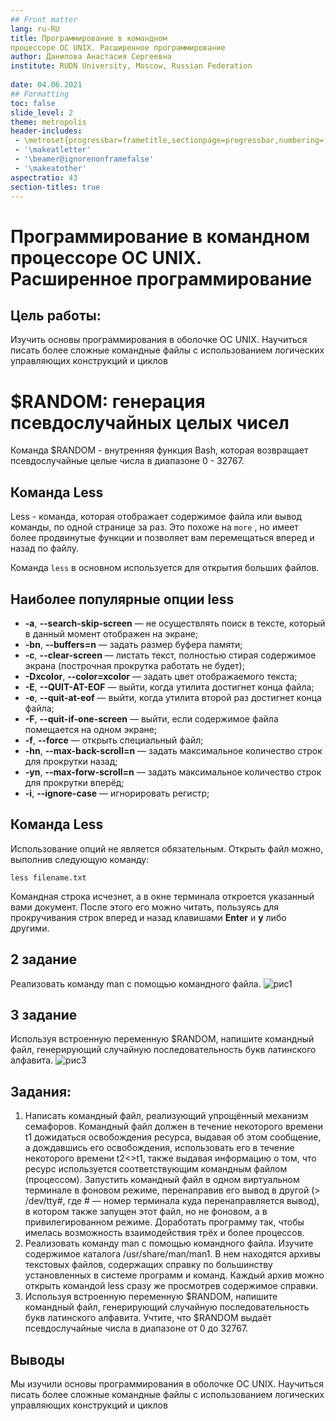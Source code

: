 ```yaml
---
## Front matter
lang: ru-RU
title: Программирование в командном
процессоре ОС UNIX. Расширенное программирование
author: Данилова Анастасия Сергеевна
institute: RUDN University, Moscow, Russian Federation
	
date: 04.06.2021
## Formatting
toc: false
slide_level: 2
theme: metropolis
header-includes: 
 - \metroset{progressbar=frametitle,sectionpage=progressbar,numbering=fraction}
 - '\makeatletter'
 - '\beamer@ignorenonframefalse'
 - '\makeatother'
aspectratio: 43
section-titles: true
---
```


# Программирование в командном процессоре ОС UNIX. Расширенное программирование

## Цель работы:

Изучить основы программирования в оболочке ОС UNIX. Научиться писать более сложные командные файлы с использованием логических управляющих конструкций и циклов



# $RANDOM: генерация псевдослучайных целых чисел

Команда $RANDOM - внутренняя функция Bash, которая возвращает псевдослучайные целые числа в диапазоне 0 - 32767.

## Команда Less

Less - команда, которая отображает содержимое файла или вывод команды, по одной странице за раз. Это похоже на `more` , но имеет более продвинутые функции и позволяет вам перемещаться вперед и назад по файлу.

Команда `less` в основном используется для открытия больших файлов.

## Наиболее популярные опции less

- **-a**, **--search-skip-screen** — не осуществлять поиск в тексте, который в данный момент отображен на экране;
- **-bn**, **--buffers=n** — задать размер буфера памяти;
- **-c**, **--clear-screen** — листать текст, полностью стирая содержимое экрана (построчная прокрутка работать не будет);
- **-Dxcolor**, **--color=xcolor** — задать цвет отображаемого текста;
- **-E**, **--QUIT-AT-EOF** — выйти, когда утилита достигнет конца файла;
- **-e**, **--quit-at-eof** — выйти, когда утилита второй раз достигнет конца файла;
- **-F**, **--quit-if-one-screen** — выйти, если содержимое файла помещается на одном экране;
- **-f**, **--force** — открыть специальный файл;
- **-hn**, **--max-back-scroll=n** — задать максимальное количество строк для прокрутки назад;
- **-yn**, **--max-forw-scroll=n** — задать максимальное количество строк для прокрутки вперёд;
- **-i**, **--ignore-case** — игнорировать регистр;

## Команда Less

Использование опций не является обязательным. Открыть файл можно, выполнив следующую команду:

```
less filename.txt
```

Командная строка исчезнет, а в окне терминала откроется указанный вами документ. После этого его можно читать, пользуясь для прокручивания строк вперед и назад клавишами **Enter** и **y** либо другими.



## 2 задание

Реализовать команду man с помощью командного файла.
![рис1](https://i.imgur.com/lnOap95.jpg)

## 3 задание

Используя встроенную переменную $RANDOM, напишите командный файл, генерирующий случайную последовательность букв латинского алфавита.
![рис3](https://i.imgur.com/QKJ6aQ4.jpg)

## Задания:

1.  Написать командный файл, реализующий упрощённый механизм семафоров. Командный файл должен в течение некоторого времени t1 дожидаться освобождения ресурса, выдавая об этом сообщение, а дождавшись его освобождения, использовать его в течение некоторого времени t2<>t1, также выдавая информацию о том, что ресурс используется соответствующим командным файлом (процессом). Запустить командный файл в одном виртуальном терминале в фоновом режиме, перенаправив его вывод в другой (> /dev/tty#, где # — номер терминала куда перенаправляется вывод), в котором также запущен этот файл, но не фоновом, а в привилегированном режиме. Доработать программу так, чтобы имелась возможность взаимодействия трёх и более процессов. 
2. Реализовать команду man с помощью командного файла. Изучите содержимое каталога /usr/share/man/man1. В нем находятся архивы текстовых файлов, содержащих справку по большинству установленных в системе программ и команд. Каждый архив можно открыть командой less сразу же просмотрев содержимое справки. 
3. Используя встроенную переменную $RANDOM, напишите командный файл, генерирующий случайную последовательность букв латинского алфавита. Учтите, что $RANDOM выдаёт псевдослучайные числа в диапазоне от 0 до 32767.

## Выводы

Мы изучили основы программирования в оболочке ОС UNIX. Научиться писать более сложные командные файлы с использованием логических управляющих конструкций и циклов

